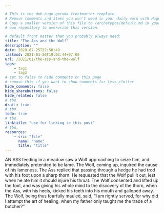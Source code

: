 ```yaml
---

# This is the dnb-hugo-garuda frontmatter template. 
# Remove comments and items you won't need in your daily work with Hugo.
# Copy a smaller version of this file to /archetypes/default.md in your
# own repository to overwrite this version.

# default front matter that you probably always need:
title: "The Ass and the Wolf"
description: ""
date: 2020-07-25T22:50:49
lastmod: 2021-01-20T19:03:44+07:00
url: /2021/01/the-ass-and-the-wolf
tags:
    - tag1
    - tag2
# set to false to hide comments on this page
# remove this if you want to show comments for less clutter
hide_comments: false
hide_sharebuttons: false
hide_related: false
# tbd.
draft: true
# tbd.
todo: true
# tbd.
linktitle: "use for linking to this post"
# tbd.
resources:
    - src: "file"
      name: "name"
      title: "title"
---
```

AN ASS feeding in a meadow saw a Wolf approaching to seize him, and immediately pretended to be lame. The Wolf, coming up, inquired the cause of his lameness. The Ass replied that passing through a hedge he had trod with his foot upon a sharp thorn. He requested that the Wolf pull it out, lest when he ate him it should injure his throat. The Wolf consented and lifted up the foot, and was giving his whole mind to the discovery of the thorn, when the Ass, with his heels, kicked his teeth into his mouth and galloped away. The Wolf, being thus fearfully mauled, said, “I am rightly served, for why did I attempt the art of healing, when my father only taught me the trade of a butcher?”
